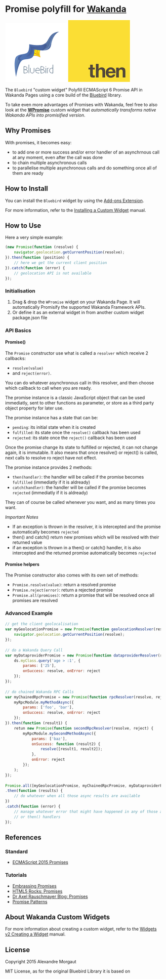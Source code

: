 # Promise polyfill for [Wakanda](http://wakanda.org)

![Bluebird Icon](./icons/bluebird.png) 
![Promise Icon](./icons/then.png) 

The `Bluebird` "custom widget" Polyfill ECMAScript 6 Promise API in Wakanda Pages using a core build of the [Bluebird](https://github.com/petkaantonov/bluebird) library.

To take even more advantages of Promises with Wakanda, feel free to also look at the **[WPromise](https://github.com/AMorgaut/WPromises)** custom widget that _automatically transforms native Wakanda APIs into promisified version_.

## Why Promises

With promises, it becomes easy:

* to add one or more success and/or error handler of an asynchrnous call at any moment, even after the call was done
* to chain multiple asynchronous calls
* to parallelise multiple asynchronous calls and do something once all of them are ready 

## How to Install

You can install the `Bluebird` widget by using the [Add-ons Extension](http://doc.wakanda.org/WakandaStudio/help/Title/en/page4263.html "Add-ons Extension"). 

For more information, refer to the [Installing a Custom Widget](http://doc.wakanda.org/WakandaStudio/help/Title/en/page3869.html#1056003 "Installing a Custom Widget") manual.

## How to Use

Here a very simple example:
```javascript
(new Promise(function (resolve) {
	navigator.geolocation.getCurrentPosition(resolve);
}).then(function (position) {
	// here we get the current client position
}).catch(function (error) {
	// geolocation API is not available
});
```
### Initialisation

1. Drag & drop the `WPromise` widget on your Wakanda Page. It will automatically Promisify the supported Wakanda Framework APIs.
2. Or define it as an external widget in from another custom widget package.json file

### API Basics

#### Promise()

The `Promise` constructor use what is called a `resolver` which receive 2 callbacks: 

* `resolve(value)` 
* and `reject(error)`. 

You can do whatever asynchronous call in this resolver, and then choose which callback to call when you are ready. 

The promise instance is a classic JavaScript object that can be used immediatly, sent to other functions as parameter, 
or store as a third party object property for later use.

The promise instance has a state that can be:

* `pending`: its initial state when it is created
* `fulfilled`: its state once the `resolve()` callback has been used
* `rejected`: its state once the `reject()` callback has been used

Once the promise change its state to fulfilled or rejected, it can not change again, it is immutable. 
It also means that once resolve() or reject() is called, next calls to resolve ro reject have not effect.

The promise instance provides 2 methods:

* `then(handler)`: the handler will be called if the promise becomes `fulfilled` (immediatly if it is aldready)
* `catch(handler)`: the handler will be called if the promise becomes `rejected` (immediatly if it is aldready) 

They can of course be called whenever you want, and as many times you want.

_Important Notes_

* If an exception is thrown in the resolver, it is intercepted and the promise automatically becomes `rejected`
* then() and catch() return new promises which will be resolved with their returned value
* if an exception is thrown in a then() or catch() handler, it is also intercepted and the returned promise automatically becomes `rejected`

#### Promise helpers

The Promise constructor also comes with its own set of methods:

* `Promise.resolve(value)`: return a resolved promise
* `Promise.reject(error)`: return a rejected promise
* `Promise.all(promises)`: return a promise that will be resolved once all promises are resolved

### Advanced Example

```javascript
// get the client geolocalisation
var myGeolocationPromise = new Promise(function geolocationResolver(resolve) {
	navigator.geolocation.getCurrentPosition(resolve);
});

// do a Wakanda Query Call
var myDataproviderPromise = new Promise(function dataproviderResolver(resolve, reject) {
	ds.myClass.query('age > :1', {
        params: ['25'],
        onSuccess: resolve, onError: reject
    });
});

// do chained Wakanda RPC Calls
var myChainedRpcPromise = new Promise(function rpcResolver(resolve, reject) {
	myRpcModule.myMethodAsync({
        params: ['foo', 'bar'],
        onSuccess: resolve, onError: reject
    });
}).then(function (result1) {
    retun new Promise(function secondRpcResolver(resolve, reject) {
		myRpcModule.mySecondMethodAsync({
    	    params: ['baz'],
        	onSuccess: function (result2) {
				resolve([result1, result2]);
			},
			onError: reject
    	});
	);
});

Promise.all([myGeolocationPromise, myChainedRpcPromise, myDataproviderPromise])
.then(function (results) {
    // do whatever when all those async results are available
})
.catch(function (error) {
	// manage whatever error that might have happened in any of those async calls
	// or then() handlers
});
```

## References

### Standard

* [ECMAScript 2015 Promises](http://people.mozilla.org/~jorendorff/es6-draft.html#sec-promise-constructor)

### Tutorials

* [Embrassing Promises](http://javascriptplayground.com/blog/2015/02/promises/)
* [HTML5 Rocks: Promises](http://www.html5rocks.com/en/tutorials/es6/promises/)
* [Dr Axel Rauschmayer Blog: Promises](http://www.2ality.com/2014/10/es6-promises-api.html)
* [Promise Patterns](https://www.promisejs.org/patterns/)

## About Wakanda Custom Widgets

For more information about creating a custom widget, refer to the [Widgets v2 Creating a Widget](http://doc.wakanda.org/Wakanda/help/Title/en/page3849.html "Widgets v2 Creating a Widget") manual.


## License

Copyright 2015 Alexandre Morgaut

MIT License, as for the original Bluebird Library it is based on
